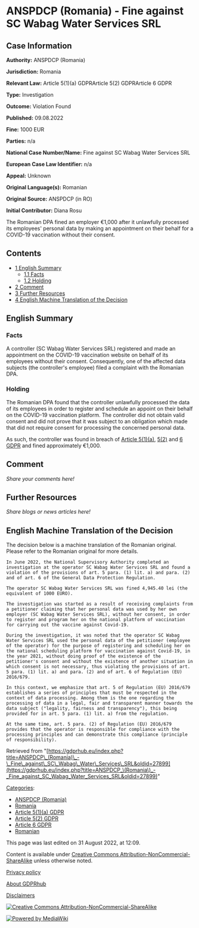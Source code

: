 # ANSPDCP (Romania) - Fine against SC Wabag Water Services SRL

## Case Information

**Authority:** ANSPDCP (Romania)

**Jurisdiction:** Romania

**Relevant Law:** Article 5(1)(a) GDPRArticle 5(2) GDPRArticle 6 GDPR

**Type:** Investigation

**Outcome:** Violation Found

**Published:** 09.08.2022

**Fine:** 1000 EUR

**Parties:** n/a

**National Case Number/Name:** Fine against SC Wabag Water Services SRL

**European Case Law Identifier:** n/a

**Appeal:** Unknown

**Original Language(s):** Romanian

**Original Source:** ANSPDCP (in RO)

**Initial Contributor:** Diana Rosu

The Romanian DPA fined an employer €1,000 after it unlawfully processed its employees' personal data by making an appointment on their behalf for a COVID-19 vaccination without their consent.

## Contents

*   [1 English Summary](#English_Summary)
    *   [1.1 Facts](#Facts)
    *   [1.2 Holding](#Holding)
*   [2 Comment](#Comment)
*   [3 Further Resources](#Further_Resources)
*   [4 English Machine Translation of the Decision](#English_Machine_Translation_of_the_Decision)

## English Summary

### Facts

A controller (SC Wabag Water Services SRL) registered and made an appointment on the COVID-19 vaccination website on behalf of its employees without their consent. Consequently, one of the affected data subjects (the controller's employee) filed a complaint with the Romanian DPA.

### Holding

The Romanian DPA found that the controller unlawfully processed the data of its employees in order to register and schedule an appoint on their behalf on the COVID-19 vaccination platform. The controller did not obtain valid consent and did not prove that it was subject to an obligation which made that did not require consent for processing the concerned personal data.

As such, the controller was found in breach of [Article 5(1)(a)](/index.php?title=Article_5_GDPR#1a "Article 5 GDPR"), [5(2)](/index.php?title=Article_5_GDPR#2 "Article 5 GDPR") and [6 GDPR](/index.php?title=Article_6_GDPR "Article 6 GDPR") and fined approximately €1,000.

## Comment

_Share your comments here!_

## Further Resources

_Share blogs or news articles here!_

## English Machine Translation of the Decision

The decision below is a machine translation of the Romanian original. Please refer to the Romanian original for more details.

```
In June 2022, the National Supervisory Authority completed an investigation at the operator SC Wabag Water Services SRL and found a violation of the provisions of art. 5 para. (1) lit. a) and para. (2) and of art. 6 of the General Data Protection Regulation.

The operator SC Wabag Water Services SRL was fined 4,945.40 lei (the equivalent of 1000 EURO).

The investigation was started as a result of receiving complaints from a petitioner claiming that her personal data was used by her own employer (SC Wabag Water Services SRL), without her consent, in order to register and program her on the national platform of vaccination for carrying out the vaccine against Covid-19.

During the investigation, it was noted that the operator SC Wabag Water Services SRL used the personal data of the petitioner (employee of the operator) for the purpose of registering and scheduling her on the national scheduling platform for vaccination against Covid-19, in the year 2021, without doing proof of the existence of the petitioner's consent and without the existence of another situation in which consent is not necessary, thus violating the provisions of art. 5 para. (1) lit. a) and para. (2) and of art. 6 of Regulation (EU) 2016/679.

In this context, we emphasize that art. 5 of Regulation (EU) 2016/679 establishes a series of principles that must be respected in the context of data processing. Among them is the one regarding the processing of data in a legal, fair and transparent manner towards the data subject ("legality, fairness and transparency"), this being provided for in art. 5 para. (1) lit. a) from the regulation.

At the same time, art. 5 para. (2) of Regulation (EU) 2016/679 provides that the operator is responsible for compliance with the processing principles and can demonstrate this compliance (principle of responsibility).

```

Retrieved from "[https://gdprhub.eu/index.php?title=ANSPDCP\_(Romania)\_-\_Fine\_against\_SC\_Wabag\_Water\_Services\_SRL&oldid=27899](https://gdprhub.eu/index.php?title=ANSPDCP_\(Romania\)_-_Fine_against_SC_Wabag_Water_Services_SRL&oldid=27899)"

[Categories](/index.php?title=Special:Categories "Special:Categories"):

*   [ANSPDCP (Romania)](/index.php?title=Category:ANSPDCP_\(Romania\) "Category:ANSPDCP (Romania)")
*   [Romania](/index.php?title=Category:Romania "Category:Romania")
*   [Article 5(1)(a) GDPR](/index.php?title=Category:Article_5\(1\)\(a\)_GDPR "Category:Article 5(1)(a) GDPR")
*   [Article 5(2) GDPR](/index.php?title=Category:Article_5\(2\)_GDPR "Category:Article 5(2) GDPR")
*   [Article 6 GDPR](/index.php?title=Category:Article_6_GDPR "Category:Article 6 GDPR")
*   [Romanian](/index.php?title=Category:Romanian "Category:Romanian")

This page was last edited on 31 August 2022, at 12:09.

Content is available under [Creative Commons Attribution-NonCommercial-ShareAlike](https://creativecommons.org/licenses/by-nc-sa/4.0/) unless otherwise noted.

[Privacy policy](/index.php?title=GDPRhub:Privacy_policy)

[About GDPRhub](/index.php?title=GDPRhub:About)

[Disclaimers](/index.php?title=GDPRhub:General_disclaimer)

[![Creative Commons Attribution-NonCommercial-ShareAlike](/resources/assets/licenses/cc-by-nc-sa.png)](https://creativecommons.org/licenses/by-nc-sa/4.0/)

[![Powered by MediaWiki](/resources/assets/poweredby_mediawiki_88x31.png)](https://www.mediawiki.org/)